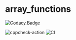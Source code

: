 # array_functions

[![Codacy Badge](https://api.codacy.com/project/badge/Grade/20dd905edff4436db58d77ab97dcced6)](https://app.codacy.com/manual/99002596/arrway_functions?utm_source=github.com&utm_medium=referral&utm_content=99002596/arrway_functions&utm_campaign=Badge_Grade_Dashboard)

![cppcheck-action](https://github.com/99002596/arrway_functions/workflows/cppcheck-action/badge.svg)
![CI](https://github.com/99002596/array_functions/workflows/CI/badge.svg)
